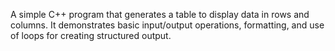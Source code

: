 A simple C++ program that generates a table to display data in rows and columns. It demonstrates basic input/output operations, formatting, and use of loops for creating structured output.
